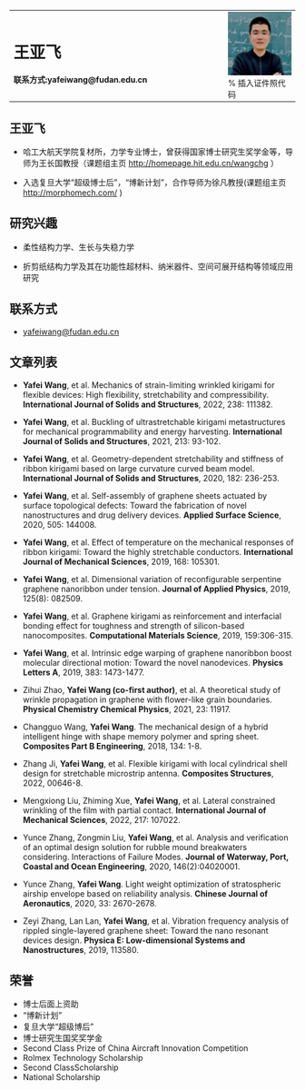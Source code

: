 <table border="0">
  <tr>
    <td width="75%">
      <h1>王亚飞</h1>
      <p><b>联系方式:yafeiwang@fudan.edu.cn</b></p>
    </td>
    <td width="25%">
      <img src="/My pic.jpg" width="100%">      % 插入证件照代码
    </td>
  </tr>
</table>




## 王亚飞

- 哈工大航天学院复材所，力学专业博士，曾获得国家博士研究生奖学金等，导师为王长国教授（课题组主页 http://homepage.hit.edu.cn/wangchg ）

- 入选复旦大学“超级博士后”，“博新计划”，合作导师为徐凡教授(课题组主页 http://morphomech.com/ )

## 研究兴趣

- 柔性结构力学、生长与失稳力学

- 折剪纸结构力学及其在功能性超材料、纳米器件、空间可展开结构等领域应用研究

## 联系方式

- yafeiwang@fudan.edu.cn

## 文章列表

-	**Yafei Wang**, et al. Mechanics of strain-limiting wrinkled kirigami for flexible devices: High flexibility, stretchability and compressibility. **International Journal of Solids and Structures**, 2022, 238: 111382.

-	**Yafei Wang**, et al. Buckling of ultrastretchable kirigami metastructures for mechanical programmability and energy harvesting. **International Journal of Solids and Structures**, 2021, 213: 93-102.

-	**Yafei Wang**, et al. Geometry-dependent stretchability and stiffness of ribbon kirigami based on large curvature curved beam model. **International Journal of Solids and Structures**, 2020, 182: 236-253.

-	**Yafei Wang**, et al. Self-assembly of graphene sheets actuated by surface topological defects: Toward the fabrication of novel nanostructures and drug delivery devices. **Applied Surface Science**, 2020, 505: 144008.

-	**Yafei Wang**, et al. Effect of temperature on the mechanical responses of ribbon kirigami: Toward the highly stretchable conductors. **International Journal of Mechanical Sciences**, 2019, 168: 105301.

-	**Yafei Wang**, et al. Dimensional variation of reconfigurable serpentine graphene nanoribbon under tension. **Journal of Applied Physics**, 2019, 125(8): 082509.

-	**Yafei Wang**, et al. Graphene kirigami as reinforcement and interfacial bonding effect for toughness and strength of silicon-based nanocomposites. **Computational Materials Science**, 2019, 159:306-315.

-	**Yafei Wang**, et al. Intrinsic edge warping of graphene nanoribbon boost molecular directional motion: Toward the novel nanodevices. **Physics Letters A**, 2019, 383: 1473-1477.

-	Zihui Zhao, **Yafei Wang (co-first author)**, et al. A theoretical study of wrinkle propagation in graphene with flower-like grain boundaries. **Physical Chemistry Chemical Physics**, 2021, 23: 11917.

-	Changguo Wang, **Yafei Wang**. The mechanical design of a hybrid intelligent hinge with shape memory polymer and spring sheet. **Composites Part B Engineering**, 2018, 134: 1-8.

-	Zhang Ji, **Yafei Wang**, et al. Flexible kirigami with local cylindrical shell design for stretchable microstrip antenna. **Composites Structures**, 2022, 00646-8.

-	Mengxiong Liu, Zhiming Xue, **Yafei Wang**, et al. Lateral constrained wrinkling of the film with partial contact. **International Journal of Mechanical Sciences**, 2022, 217: 107022.

-	Yunce Zhang, Zongmin Liu, **Yafei Wang**, et al. Analysis and verification of an optimal design solution for rubble mound breakwaters considering. Interactions of Failure Modes. **Journal of Waterway, Port, Coastal and Ocean Engineering**, 2020, 146(2):04020001.

-	Yunce Zhang, **Yafei Wang**. Light weight optimization of stratospheric airship envelope based on reliability analysis. **Chinese Journal of Aeronautics**, 2020, 33: 2670-2678.

-	Zeyi Zhang, Lan Lan, **Yafei Wang**, et al. Vibration frequency analysis of rippled single-layered graphene sheet: Toward the nano resonant devices design. **Physica E: Low-dimensional Systems and Nanostructures**, 2019, 113580.


## 荣誉

- 博士后面上资助
- “博新计划”
- 复旦大学“超级博后”
- 博士研究生国奖奖学金
- Second Class Prize of China Aircraft Innovation Competition
- Rolmex Technology Scholarship
- Second ClassScholarship
- National Scholarship
